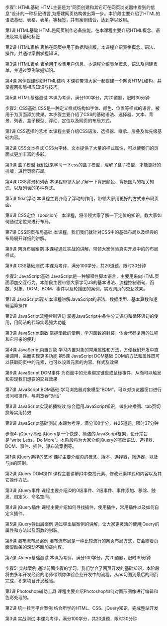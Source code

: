 步骤1: HTML基础
HTML主要是为“网页创建和其它可在网页浏览器中看到的信息”设计的一种标记语言,为搭建网页结构做出第一步。本阶段主要介绍了HTML的语法基础、表格、表单、等标签，并有案例结合，达到学以致用。

第1课
HTML基础
HTML是网页制作必备技能，在本课程主要介绍HTML概念、语法及常用基础标签

第2课
HTML表格
表格在网页中用于数据和排版，本课程介绍表格概念、语法、操作，并通过案例掌握知识。

第3课
HTML表单
表单用于收集用户信息，本课程介绍表单概念、语法及创建表单，并通过案例掌握知识。

第4课
案例搭建网页HTML结构
本课程带领大家一起搭建一个网页HTML结构，并掌握网布局相应知识与技巧。

第5课
HTML基础测试
本课为考评，满分100学分，共20道题，限时30分钟

步骤2: CSS基础
CSS是一种定义样式结构如字体、颜色、位置等样式的语言，被用于为页面添加效果。本步骤主要介绍了CSS的基础语法、选择器、文本、背景、列表、盒子模型、浮动、定位以及网页的布局方式。

第1课
CSS选择的艺术
本课程主要介绍CSS语法、选择器、继承、层叠及优先级基础内容。

第2课
CSS文本样式
CSS为字体、文本提供了大量的样式属性，可以使我们的页面式更加丰富的多彩。

第3课
盒子模型
我们就来学习一下css的盒子模型，理解了盒子模型，才能更好的排版，进行页面布局。

第4课
CSS背景和列表
本课程带领大家了解一下背景颜色、背景图片的相关知识，以及列表的多种样式。

第5课
float浮动
本课程主要介绍了浮动的作用，带领大家用更好的方式来布局页面。

第6课
CSS定位（position）
本课程，将带领大家了解一下定位的知识，教大家如何通过定位来进行布局。

第7课
CSS网页布局基础
本课程，我们我们就针对CSS中的基础布局以及经典的布局展开详细的讲解。

第8课
网页布局案例
本课程通过实战的讲解，带领大家体验真实开发中的的布局样式。

第9课
CSS基础测试
本课为考评，满分100学分，共20道题，限时30分钟




步骤3: JavaScript基础
JavaScript是一种解释性脚本语言，主要用来向HTML页面添加交互行为。本阶段主要带领大家学习JS的基本语法、流程控制语句、函数、对象、DOM、BOM、事件以及轮播图的案例，实现网页的交互效果。


第1课
JavaScript语法
本课程讲解JavaScript的语法、数据类型、基本算数和逻辑运算操作

第2课
JavaScript流程控制语句
掌握JavaScript中条件分支语句和循环语句的使用，用简洁的代码实现强大功能

第3课
JavaScript函数
掌握函数的使用，学习函数的封装，体会代码复用的过程和它带来的便利

第4课
JavaScript内置对象
学习内置对象的常用属性和方法，方便我们开发中直接调用，进而实现更多功能
第5课
JavaScript DOM基础
DOM的方法和属性既可以获取网页中的元素，也可以设置元素的内容、样式及效果

第6课
JavaScript DOM事件
为页面中的元素绑定键盘或鼠标事件，从而可以触发和实现我们想要的交互效果

第7课
JavaScript BOM基础
学习浏览器对象模型“BOM”，可以对浏览器窗口进行访问和操作，与浏览器“对话”

第8课
JavaScript实现轮播特效
综合运用JavaScript知识，做出轮播图、tab页切换等实用特效

第9课
JavaScript基础测试
本课为考评，满分100学分，共25道题，限时37分钟



步骤4: jQuery基础
jQuery是一个快速、简洁的JavaScript框架，设计宗旨是“write Less，Do More”。本阶段将为大家介绍jQuery的基础语法、选择器、DOM、事件、插件、瀑布流案例等。


第1课
jQuery选择的艺术
课程主要介绍jQ的概念、版本、选择器，筛选器、以及与js的区别。

第2课
jQuery DOM操作
课程主要讲解jQ中查找元素、修改元素样式和内容以及其它操作方法。

第3课
jQuery事件
课程主要介绍jQ的0级事件、2级事件、事件添加、移除、触发、自定义、命名空间。

第4课
jQuery插件
课程主要介绍如何寻找插件，使用插件，常用插件以及如何自定义插件。

第5课
jQuery弹出层案例
通过弹出层案例的讲解，让大家更灵活的使用jQuery的属性和方法以及函数的封装。

第6课
瀑布流布局案例
瀑布流布局是一种比较流行的网页布局方式，它会随着页面滚动条的滚动不断加载内容。

第7课
jQuery基础测试
本课为考评，满分100学分，共20道题，限时30分钟


步骤5: 实战案例
通过前面步骤的学习，我们学会了网页开发的基础知识，本阶段将由多年开发经验的老师带领你体验企业开发中的流程，从ps切图到最后的网页完成，积累项目开发经验。

第1课
Photoshop辅助工具
课程主要介绍Photoshop如何对图形图像进行编辑和色彩处理的。

第2课
统一挂号平台案例
结合所学的HTML、CSS、jQuery知识，完成整站开发

第3课
实战测试
本课为考评，满分100学分，共20道题，限时30分钟